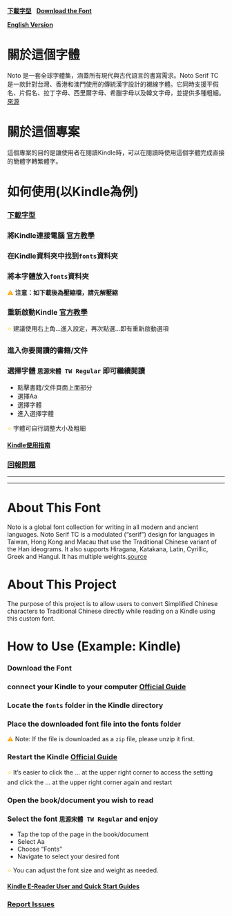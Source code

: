 **[下載字型](https://github.com/OOOHA/Noto-Serif-cc/releases)**&nbsp;&nbsp;&nbsp;**[Download the Font](https://github.com/OOOHA/Noto-Serif-cc/releases)**   

**[English Version](https://github.com/OOOHA/Noto-Serif-cc/tree/main#about-this-font)**   

# 關於這個字體
Noto 是一套全球字體集，涵蓋所有現代與古代語言的書寫需求。Noto Serif TC 是一款針對台灣、香港和澳門使用的傳統漢字設計的襯線字體。它同時支援平假名、片假名、拉丁字母、西里爾字母、希臘字母以及韓文字母，並提供多種粗細。[來源](https://fonts.google.com/noto/specimen/Noto+Serif+TC)

# 關於這個專案
這個專案的目的是讓使用者在閱讀Kindle時，可以在閱讀時使用這個字體完成直接的簡體字轉繁體字。

# 如何使用(以Kindle為例)
### **[下載字型](https://github.com/OOOHA/Noto-Serif-cc/releases)**

### 將Kindle連接電腦 **[官方教學](https://www.amazon.co.jp/gp/help/customer/display.html?nodeId=TCUBEdEkbIhK07ysFu&language=zh_CN)**

### 在Kindle資料夾中找到```fonts```資料夾

### 將本字體放入```fonts```資料夾
<span style="color: orange; font-size: 1em;">⚠️</span> **注意：如下載後為壓縮檔，請先解壓縮**

### 重新啟動Kindle **[官方教學](https://www.amazon.co.jp/-/zh/gp/help/customer/display.html?nodeId=G9WDGDTCSDQMSU7Z&ref_=hp_GDRLC59WEFZTBPU7_--Kindle------)**
<span style="color: gold; font-size: 1em;">⭐</span> 建議使用右上角...進入設定，再次點選...即有重新啟動選項

### 進入你要閱讀的書籍/文件

### 選擇字體 ```思源宋體 TW Regular``` 即可繼續閱讀
* 點擊書籍/文件頁面上面部分
* 選擇Aa
* 選擇字體
* 進入選擇字體

<span style="color: gold; font-size: 1em;">⭐</span> 字體可自行調整大小及粗細

**[Kindle使用指南](https://www.amazon.com/gp/help/customer/display.html?nodeId=G7N7RPHV2SW8CKBW?&view-type=content-only&nodl=0&ref_=hp_GDRLC59WEFZTBPU7_Kindle-----------------)**

### **[回報問題](https://github.com/OOOHA/Noto-Serif-cc/issues)**
---
---


# About This Font

Noto is a global font collection for writing in all modern and ancient languages. Noto Serif TC is a modulated (“serif”) design for languages in Taiwan, Hong Kong and Macau that use the Traditional Chinese variant of the Han ideograms. It also supports Hiragana, Katakana, Latin, Cyrillic, Greek and Hangul. It has multiple weights.[source](https://fonts.google.com/noto/specimen/Noto+Serif+TC)

# About This Project
The purpose of this project is to allow users to convert Simplified Chinese characters to Traditional Chinese directly while reading on a Kindle using this custom font.

# How to Use (Example: Kindle)

### Download the Font

### connect your Kindle to your computer [Official Guide](https://www.amazon.com/gp/help/customer/display.html?nodeId=TCUBEdEkbIhK07ysFu)

### Locate the ```fonts``` folder in the Kindle directory

### Place the downloaded font file into the fonts folder

<span style="color: orange; font-size: 1em;">⚠️</span> Note: If the file is downloaded as a ```zip``` file, please unzip it first.

### Restart the Kindle [Official Guide](https://www.amazon.com/gp/help/customer/display.html?nodeId=G9WDGDTCSDQMSU7Z&ref_=hp_GDRLC59WEFZTBPU7_Restart-Your-Kindle-E-Reader)

<span style="color: gold; font-size: 1em;">⭐</span>  It’s easier to click the ... at the upper right corner to access the setting and click the ... at the upper right corner again and restart

### Open the book/document you wish to read

### Select the font ```思源宋體 TW Regular``` and enjoy

* Tap the top of the page in the book/document
* Select Aa
* Choose “Fonts”
* Navigate to select your desired font

<span style="color: gold; font-size: 1em;">⭐</span>  You can adjust the font size and weight as needed.

**[Kindle E-Reader User and Quick Start Guides](https://www.amazon.com/gp/help/customer/display.html?nodeId=G7N7RPHV2SW8CKBW?&view-type=content-only&nodl=0&ref_=hp_GDRLC59WEFZTBPU7_Kindle-E-Reader-User-and-Quick)**

### **[Report Issues](https://github.com/OOOHA/Noto-Serif-cc/issues)**